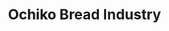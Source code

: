 ---
title: "Ochiko Bread Industry"
url: /choba-port-harcourt/ochiko-bread-industry/
shop: Bäckerei
---
